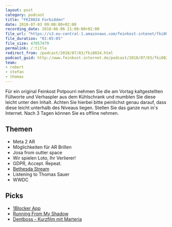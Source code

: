 ```yaml
---
layout: post
category: podcast
title: "FKI0024 Forbidden"
date: 2018-07-03 09:00:00+02:00
recording_date: 2018-06-06 21:00:00+02:00
file_url: "https://s3.eu-central-1.amazonaws.com/feinkost-intenet/fki0024.mp3"
file_duration: "01:05:05"
file_size: 47057479
permalink: /:title
redirect_from: /podcast/2018/07/03/fki0024.html
podcast_guid: http://www.feinkost-internet.de/podcast/2018/07/03/fki0024.html
team:
- robert
- stefan
- thomas
---
```


Für ein original Feinkost Potpourri nehmen Sie die am Vortag kaltgestellten Füllworte und Verhaspler aus dem Kühlschrank und mumblen Sie diese leicht unter den Inhalt. Achten Sie hierbei bitte peinlichst genau darauf, dass diese leicht unterhalb des Niveaus liegen. Stellen Sie das ganze nun in's Internet. Nach 3 Tagen können Sie es offline nehmen.

## Themen

- Meta 2 AR
- Möglichkeiten für AR Brillen
- Josa from outter space
- Wir spielen Loto, Ihr Verlierer!
- GDPR, Accept. Repeat.
- [Bethesda Stream](https://www.twitch.tv/bethesda/videos/all)
- Listening to Thomas Sauer
- WWDC

## Picks
- [1Blocker App](https://1blocker.com/)
- [Running From My Shadow](https://www.youtube.com/watch?v=4KtBBzHWmTI)
- [Dentboss - Kurzfilm mit Marteria](https://www.youtube.com/watch?v=SITINrZMJWM&)
